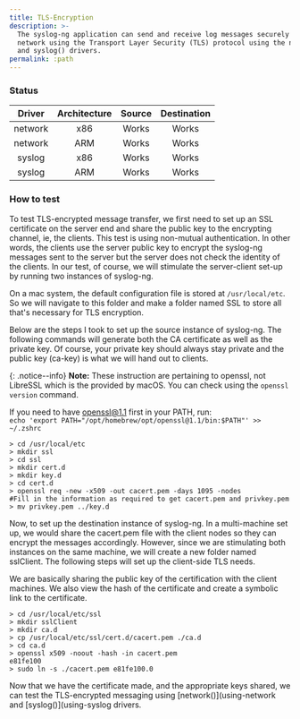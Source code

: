 ```yaml
---
title: TLS-Encryption
description: >-
  The syslog-ng application can send and receive log messages securely over the
  network using the Transport Layer Security (TLS) protocol using the network()
  and syslog() drivers.
permalink: :path
---
```


### Status

|  Driver | Architecture | Source | Destination |
| :-----: | :----------: | :----: | :---------: |
| network |      x86     |  Works |    Works    |
| network |      ARM     |  Works |    Works    |
|  syslog |      x86     |  Works |    Works    |
|  syslog |      ARM     |  Works |    Works    |

### How to test

To test TLS-encrypted message transfer, we first need to set up an SSL certificate on the server end and share the public key to the encrypting channel, ie, the clients. This test is using non-mutual authentication. In other words, the clients use the server public key to encrypt the syslog-ng messages sent to the server but the server does not check the identity of the clients. In our test, of course, we will stimulate the server-client set-up by running two instances of syslog-ng.

On a mac system, the default configuration file is stored at `/usr/local/etc`. So we will navigate to this folder and make a folder named SSL to store all that's necessary for TLS encryption.&#x20;

Below are the steps I took to set up the source instance of syslog-ng. The following commands will generate both the CA certificate as well as the private key. Of course, your private key should always stay private and the public key (ca-key) is what we will hand out to clients.

{: .notice--info}
**Note:**
These instruction are pertaining to openssl, not LibreSSL which is the provided by macOS. You can check using the `openssl version` command.

If you need to have openssl@1.1 first in your PATH, run:\
`echo 'export PATH="/opt/homebrew/opt/openssl@1.1/bin:$PATH"' >> ~/.zshrc`

```shell
> cd /usr/local/etc
> mkdir ssl
> cd ssl
> mkdir cert.d
> mkdir key.d
> cd cert.d
> openssl req -new -x509 -out cacert.pem -days 1095 -nodes
#Fill in the information as required to get cacert.pem and privkey.pem
> mv privkey.pem ../key.d
```

Now, to set up the destination instance of syslog-ng. In a multi-machine set up, we would share the cacert.pem file with the client nodes so they can encrypt the messages accordingly. However, since we are stimulating both instances on the same machine, we will create a new folder named sslClient. The following steps will set up the client-side TLS needs.

We are basically sharing the public key of the certification with the client machines. We also view the hash of the certificate and create a symbolic link to the certificate.

```shell
> cd /usr/local/etc/ssl
> mkdir sslClient
> mkdir ca.d
> cp /usr/local/etc/ssl/cert.d/cacert.pem ./ca.d
> cd ca.d
> openssl x509 -noout -hash -in cacert.pem
e81fe100
> sudo ln -s ./cacert.pem e81fe100.0
```

Now that we have the certificate made, and the appropriate keys shared, we can test the TLS-encrypted messaging using [network()](using-network and [syslog()](using-syslog drivers.
